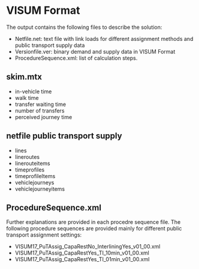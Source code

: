 # VISUM Format
The output contains the following files to describe the solution:
-	Netfile.net: text file with link loads for different assignment methods and public transport supply data 
-	Versionfile.ver: binary demand and supply data in VISUM Format 		
-	ProcedureSequence.xml: list of calculation steps.

## skim.mtx 
-	in-vehicle time
-	walk time	
-	transfer waiting time	
-	number of transfers
-	perceived journey time

## netfile public transport supply
-	lines
-	lineroutes
-	linerouteitems
-	timeprofiles
-	timeprofileItems
-	vehiclejourneys
-	vehiclejourneyitems

## ProcedureSequence.xml
Further explanations are provided in each procedre sequence file. The following procedure sequences are provided mainly for different public transport assignment settings: 
-	VISUM17_PuTAssig_CapaRestNo_InterliningYes_v01_00.xml
-	VISUM17_PuTAssig_CapaRestYes_TI_10min_v01_00.xml
-	VISUM17_PuTAssig_CapaRestYes_TI_01min_v01_00.xml
